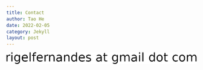 ```yaml
---
title: Contact
author: Tao He
date: 2022-02-05
category: Jekyll
layout: post
---
```


![image](/assets/gitbook/images/email.png)
